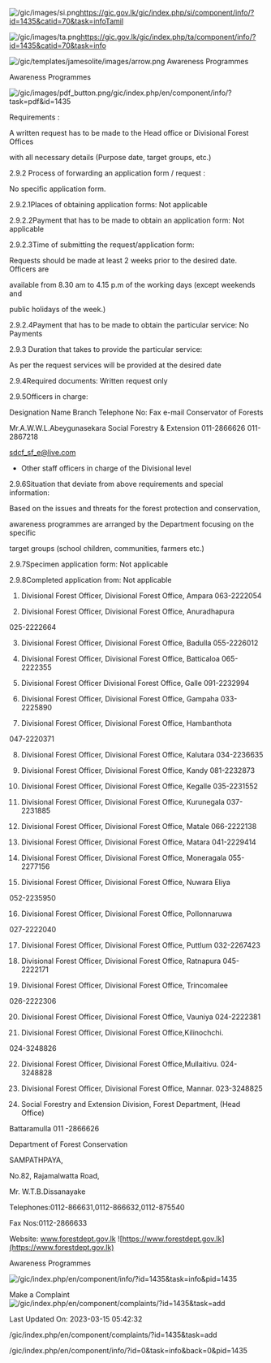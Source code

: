 <!-- Source: https://gic.gov.lk/gic/index.php/en/component/info/?id=1435&catid=70&task=info -->

![/gic/images/si.png](/gic/images/si.png)https://gic.gov.lk/gic/index.php/si/component/info/?id=1435&catid=70&task=infoTamil

![/gic/images/ta.png](/gic/images/ta.png)https://gic.gov.lk/gic/index.php/ta/component/info/?id=1435&catid=70&task=info

![/gic/templates/jamesolite/images/arrow.png](/gic/templates/jamesolite/images/arrow.png) Awareness Programmes

Awareness Programmes

![/gic/images/pdf_button.png](/gic/images/pdf_button.png)/gic/index.php/en/component/info/?task=pdf&id=1435

Requirements :

A written request has to be made to the Head office or Divisional Forest Offices

with all necessary details (Purpose date, target groups, etc.)

2.9.2 Process of forwarding an application form / request :

No specific application form.

2.9.2.1Places of obtaining application forms: Not applicable

2.9.2.2Payment that has to be made to obtain an application form: Not applicable

2.9.2.3Time of submitting the request/application form:

Requests should be made at least 2 weeks prior to the desired date. Officers are

available from 8.30 am to 4.15 p.m of the working days (except weekends and

public holidays of the week.)

2.9.2.4Payment that has to be made to obtain the particular service: No Payments

2.9.3 Duration that takes to provide the particular service:

As per the request services will be provided at the desired date

2.9.4Required documents: Written request only

2.9.5Officers in charge:

Designation Name Branch Telephone No: Fax e-mail Conservator of Forests

Mr.A.W.W.L.Abeygunasekara Social Forestry & Extension 011-2866626 011-2867218

sdcf_sf_e@live.com

* Other staff officers in charge of the Divisional level

2.9.6Situation that deviate from above requirements and special information:

Based on the issues and threats for the forest protection and conservation,

awareness programmes are arranged by the Department focusing on the specific

target groups (school children, communities, farmers etc.)

2.9.7Specimen application form: Not applicable

2.9.8Completed application from: Not applicable

 1. Divisional Forest Officer, Divisional Forest Office, Ampara 063-2222054

 2. Divisional Forest Officer, Divisional Forest Office, Anuradhapura

 025-2222664

 3. Divisional Forest Officer, Divisional Forest Office, Badulla 055-2226012

 4. Divisional Forest Officer, Divisional Forest Office, Batticaloa 065-2222355

 5. Divisional Forest Officer Divisional Forest Office, Galle 091-2232994

 6. Divisional Forest Officer, Divisional Forest Office, Gampaha 033-2225890

 7. Divisional Forest Officer, Divisional Forest Office, Hambanthota

 047-2220371

 8. Divisional Forest Officer, Divisional Forest Office, Kalutara 034-2236635

 9. Divisional Forest Officer, Divisional Forest Office, Kandy 081-2232873

 10. Divisional Forest Officer, Divisional Forest Office, Kegalle 035-2231552

 11. Divisional Forest Officer, Divisional Forest Office, Kurunegala 037-2231885

 12. Divisional Forest Officer, Divisional Forest Office, Matale 066-2222138

 13. Divisional Forest Officer, Divisional Forest Office, Matara 041-2229414

 14. Divisional Forest Officer, Divisional Forest Office, Moneragala 055-2277156

 15. Divisional Forest Officer, Divisional Forest Office, Nuwara Eliya

 052-2235950

 16. Divisional Forest Officer, Divisional Forest Office, Pollonnaruwa

 027-2222040

 17. Divisional Forest Officer, Divisional Forest Office, Puttlum 032-2267423

 18. Divisional Forest Officer, Divisional Forest Office, Ratnapura 045-2222171

 19. Divisional Forest Officer, Divisional Forest Office, Trincomalee

 026-2222306

 20. Divisional Forest Officer, Divisional Forest Office, Vauniya 024-2222381

 21. Divisional Forest Officer, Divisional Forest Office,Kilinochchi.

 024-3248826

 22. Divisional Forest Officer, Divisional Forest Office,Mullaitivu. 024-3248828

 23. Divisional Forest Officer, Divisional Forest Office, Mannar. 023-3248825

 24. Social Forestry and Extension Division, Forest Department, (Head Office)

 Battaramulla 011 -2866626

Department of Forest Conservation

SAMPATHPAYA,

No.82, Rajamalwatta Road,

Mr. W.T.B.Dissanayake

Telephones:0112-866631,0112-866632,0112-875540

Fax Nos:0112-2866633

Website: www.forestdept.gov.lk ![https://www.forestdept.gov.lk](https://www.forestdept.gov.lk)

Awareness Programmes

![/gic/index.php/en/component/info/?id=1435&task=info&pid=1435](/gic/index.php/en/component/info/?id=1435&task=info&pid=1435)

Make a Complaint ![/gic/index.php/en/component/complaints/?id=1435&task=add](/gic/index.php/en/component/complaints/?id=1435&task=add)

Last Updated On: 2023-03-15 05:42:32

/gic/index.php/en/component/complaints/?id=1435&task=add

/gic/index.php/en/component/info/?id=0&task=info&back=0&pid=1435